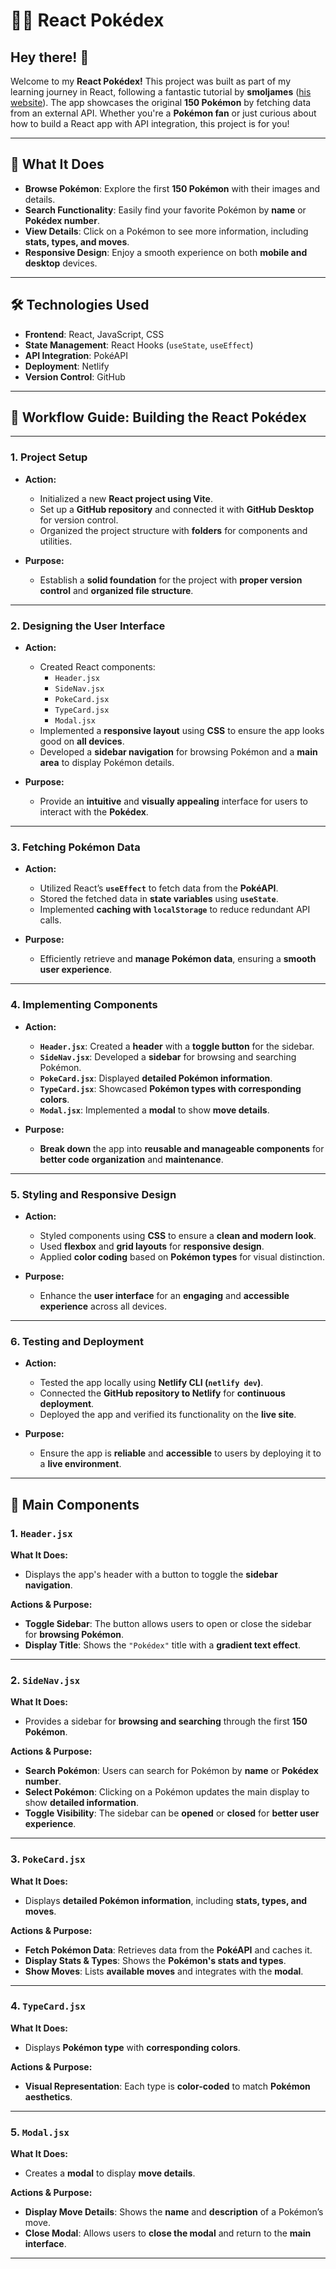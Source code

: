 # 🐱‍🏍 **React Pokédex**

## **Hey there! 👋**

Welcome to my **React Pokédex!** This project was built as part of my learning journey in React, following a fantastic tutorial by **smoljames** ([his website](#)). The app showcases the original **150 Pokémon** by fetching data from an external API. Whether you're a **Pokémon fan** or just curious about how to build a React app with API integration, this project is for you!

---


## 🚀 **What It Does**

- **Browse Pokémon**: Explore the first **150 Pokémon** with their images and details.
- **Search Functionality**: Easily find your favorite Pokémon by **name** or **Pokédex number**.
- **View Details**: Click on a Pokémon to see more information, including **stats, types, and moves**.
- **Responsive Design**: Enjoy a smooth experience on both **mobile and desktop** devices.

---


## 🛠️ **Technologies Used**

- **Frontend**: React, JavaScript, CSS
- **State Management**: React Hooks (`useState`, `useEffect`)
- **API Integration**: PokéAPI
- **Deployment**: Netlify
- **Version Control**: GitHub

---


## 🔄 **Workflow Guide: Building the React Pokédex**

---

### **1. Project Setup**
- **Action:**
    - Initialized a new **React project using Vite**.
    - Set up a **GitHub repository** and connected it with **GitHub Desktop** for version control.
    - Organized the project structure with **folders** for components and utilities.

- **Purpose:**
    - Establish a **solid foundation** for the project with **proper version control** and **organized file structure**.

---


### **2. Designing the User Interface**

- **Action:**
    - Created React components:  
        - `Header.jsx`
        - `SideNav.jsx`
        - `PokeCard.jsx`
        - `TypeCard.jsx`
        - `Modal.jsx`
    - Implemented a **responsive layout** using **CSS** to ensure the app looks good on **all devices**.
    - Developed a **sidebar navigation** for browsing Pokémon and a **main area** to display Pokémon details.

- **Purpose:**
    - Provide an **intuitive** and **visually appealing** interface for users to interact with the **Pokédex**.

---


### **3. Fetching Pokémon Data**

- **Action:**
    - Utilized React’s **`useEffect`** to fetch data from the **PokéAPI**.
    - Stored the fetched data in **state variables** using **`useState`**.
    - Implemented **caching with `localStorage`** to reduce redundant API calls.

- **Purpose:**
    - Efficiently retrieve and **manage Pokémon data**, ensuring a **smooth user experience**.

---


### **4. Implementing Components**

- **Action:**
    - **`Header.jsx`**: Created a **header** with a **toggle button** for the sidebar.
    - **`SideNav.jsx`**: Developed a **sidebar** for browsing and searching Pokémon.
    - **`PokeCard.jsx`**: Displayed **detailed Pokémon information**.
    - **`TypeCard.jsx`**: Showcased **Pokémon types with corresponding colors**.
    - **`Modal.jsx`**: Implemented a **modal** to show **move details**.

- **Purpose:**
    - **Break down** the app into **reusable and manageable components** for **better code organization** and **maintenance**.

---


### **5. Styling and Responsive Design**

- **Action:**
    - Styled components using **CSS** to ensure a **clean and modern look**.
    - Used **flexbox** and **grid layouts** for **responsive design**.
    - Applied **color coding** based on **Pokémon types** for visual distinction.

- **Purpose:**
    - Enhance the **user interface** for an **engaging** and **accessible experience** across all devices.

---


### **6. Testing and Deployment**

- **Action:**
    - Tested the app locally using **Netlify CLI (`netlify dev`)**.
    - Connected the **GitHub repository to Netlify** for **continuous deployment**.
    - Deployed the app and verified its functionality on the **live site**.

- **Purpose:**
    - Ensure the app is **reliable** and **accessible** to users by deploying it to a **live environment**.

---


## 🧩 **Main Components**

### **1. `Header.jsx`**

**What It Does:**
- Displays the app's header with a button to toggle the **sidebar navigation**.

**Actions & Purpose:**
- **Toggle Sidebar**: The button allows users to open or close the sidebar for **browsing Pokémon**.
- **Display Title**: Shows the `"Pokédex"` title with a **gradient text effect**.

---


### **2. `SideNav.jsx`**

**What It Does:**
- Provides a sidebar for **browsing and searching** through the first **150 Pokémon**.

**Actions & Purpose:**
- **Search Pokémon**: Users can search for Pokémon by **name** or **Pokédex number**.
- **Select Pokémon**: Clicking on a Pokémon updates the main display to show **detailed information**.
- **Toggle Visibility**: The sidebar can be **opened** or **closed** for **better user experience**.

---


### **3. `PokeCard.jsx`**

**What It Does:**
- Displays **detailed Pokémon information**, including **stats, types, and moves**.

**Actions & Purpose:**
- **Fetch Pokémon Data**: Retrieves data from the **PokéAPI** and caches it.
- **Display Stats & Types**: Shows the **Pokémon's stats and types**.
- **Show Moves**: Lists **available moves** and integrates with the **modal**.

---


### **4. `TypeCard.jsx`**

**What It Does:**
- Displays **Pokémon type** with **corresponding colors**.

**Actions & Purpose:**
- **Visual Representation**: Each type is **color-coded** to match **Pokémon aesthetics**.

---


### **5. `Modal.jsx`**

**What It Does:**
- Creates a **modal** to display **move details**.

**Actions & Purpose:**
- **Display Move Details**: Shows the **name** and **description** of a Pokémon’s move.
- **Close Modal**: Allows users to **close the modal** and return to the **main interface**.

---